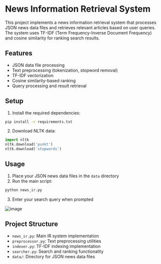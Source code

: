 # News Information Retrieval System

This project implements a news information retrieval system that processes JSON news data files and retrieves relevant articles based on user queries. The system uses TF-IDF (Term Frequency-Inverse Document Frequency) and cosine similarity for ranking search results.

## Features

- JSON data file processing
- Text preprocessing (tokenization, stopword removal)
- TF-IDF vectorization
- Cosine similarity-based ranking
- Query processing and result retrieval

## Setup

1. Install the required dependencies:
```bash
pip install -r requirements.txt
```

2. Download NLTK data:
```python
import nltk
nltk.download('punkt')
nltk.download('stopwords')
```

## Usage

1. Place your JSON news data files in the `data` directory
2. Run the main script:
```bash
python news_ir.py
```

3. Enter your search query when prompted

![image](https://github.com/user-attachments/assets/d2b9b7c3-ee40-4269-a95e-1e0056085631)


## Project Structure

- `news_ir.py`: Main IR system implementation
- `preprocessor.py`: Text preprocessing utilities
- `indexer.py`: TF-IDF indexing implementation
- `searcher.py`: Search and ranking functionality
- `data/`: Directory for JSON news data files
